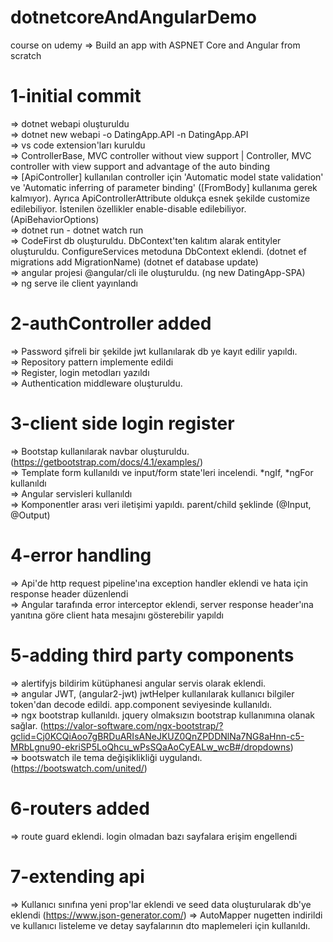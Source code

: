 # dotnetcoreAndAngularDemo
course on udemy => Build an app with ASPNET Core and Angular from scratch 

# 1-initial commit
  => dotnet webapi oluşturuldu <br />
  => dotnet new webapi -o DatingApp.API -n DatingApp.API<br />
  => vs code extension'ları kuruldu<br />
  => ControllerBase, MVC controller without view support | Controller, MVC controller with view support and advantage of the auto binding <br />
  => [ApiController] kullanılan controller için 'Automatic model state validation' ve 'Automatic inferring of parameter binding' ([FromBody] kullanıma gerek kalmıyor). Ayrıca ApiControllerAttribute oldukça esnek şekilde customize edilebiliyor. İstenilen özellikler enable-disable edilebiliyor. (ApiBehaviorOptions) <br />
  => dotnet run - dotnet watch run <br />
  => CodeFirst db oluşturuldu. DbContext'ten kalıtım alarak entityler oluşturuldu. ConfigureServices metoduna DbContext eklendi. (dotnet ef migrations add MigrationName) (dotnet ef database update) <br />
  => angular projesi @angular/cli ile oluşturuldu. (ng new DatingApp-SPA) <br />
  => ng serve ile client yayınlandı <br />

# 2-authController added
  => Password şifreli bir şekilde jwt kullanılarak db ye kayıt edilir yapıldı.<br />
  => Repository pattern implemente edildi<br />
  => Register, login metodları yazıldı<br />
  => Authentication middleware oluşturuldu. <br />
  
# 3-client side login register
  => Bootstap kullanılarak navbar oluşturuldu. (https://getbootstrap.com/docs/4.1/examples/)<br />
  => Template form kullanıldı ve input/form state'leri incelendi. *ngIf, *ngFor kullanıldı<br />
  => Angular servisleri kullanıldı <br />
  => Komponentler arası veri iletişimi yapıldı. parent/child şeklinde (@Input, @Output)<br />

# 4-error handling
  => Api'de http request pipeline'ına exception handler eklendi ve hata için response header düzenlendi<br />
  => Angular tarafında error interceptor eklendi, server response header'ına yanıtına göre client hata mesajını gösterebilir yapıldı
  
# 5-adding third party components
  => alertifyjs bildirim kütüphanesi angular servis olarak eklendi. <br />
  => angular JWT, (angular2-jwt) jwtHelper kullanılarak kullanıcı bilgiler token'dan decode edildi. app.component seviyesinde kullanıldı.<br />
  => ngx bootstrap kullanıldı. jquery olmaksızın bootstrap kullanımına olanak sağlar. (https://valor-software.com/ngx-bootstrap/?gclid=Cj0KCQiAoo7gBRDuARIsANeJKUZ0QnZPDDNlNa7NG8aHnn-c5-MRbLgnu90-ekriSP5LoQhcu_wPsSQaAoCyEALw_wcB#/dropdowns) <br />
  => bootswatch ile tema değişiklikliği uygulandı. (https://bootswatch.com/united/)

# 6-routers added
  => route guard eklendi. login olmadan bazı sayfalara erişim engellendi

# 7-extending api
  => Kullanıcı sınıfına yeni prop'lar eklendi ve seed data oluşturularak db'ye eklendi (https://www.json-generator.com/)
  => AutoMapper nugetten indirildi ve kullanıcı listeleme ve detay sayfalarının dto maplemeleri için kullanıldı.
  